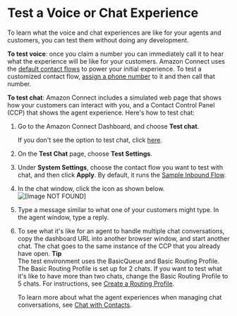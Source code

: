 # Test a Voice or Chat Experience<a name="chat-testing"></a>

To learn what the voice and chat experiences are like for your agents and customers, you can test them without doing any development\.

**To test voice**: once you claim a number you can immediately call it to hear what the experience will be like for your customers\. Amazon Connect uses the [default contact flows](contact-flow-default.md) to power your initial experience\. To test a customized contact flow, [assign a phone number](associate-phone-number.md) to it and then call that number\.

**To test chat**: Amazon Connect includes a simulated web page that shows how your customers can interact with you, and a Contact Control Panel \(CCP\) that shows the agent experience\. Here's how to test chat:

1. Go to the Amazon Connect Dashboard, and choose **Test chat**\.

   If you don't see the option to test chat, click [here](https://github.com/amazon-connect/amazon-connect-chat-ui-examples#enabling-chat-in-an-existing-amazon-connect-contact-center)\.

1. On the **Test Chat** page, choose **Test Settings**\.

1. Under **System Settings**, choose the contact flow you want to test with chat, and then click **Apply**\. By default, it runs the [Sample Inbound Flow](sample-inbound-flow.md)\.

1. In the chat window, click the icon as shown below\.   
![\[Image NOT FOUND\]](http://docs.aws.amazon.com/connect/latest/adminguide/images/test-chat-icon.png)

1. Type a message similar to what one of your customers might type\. In the agent window, type a reply\.

1. To see what it's like for an agent to handle multiple chat conversations, copy the dashboard URL into another browser window, and start another chat\. The chat goes to the same instance of the CCP that you already have open\.
**Tip**  
The test environment uses the BasicQueue and Basic Routing Profile\. The Basic Routing Profile is set up for 2 chats\. If you want to test what it's like to have more than two chats, change the Basic Routing Profile to 5 chats\. For instructions, see [Create a Routing Profile](routing-profiles.md)\. 

   To learn more about what the agent experiences when managing chat conversations, see [Chat with Contacts](work-with-chats.md)\. 